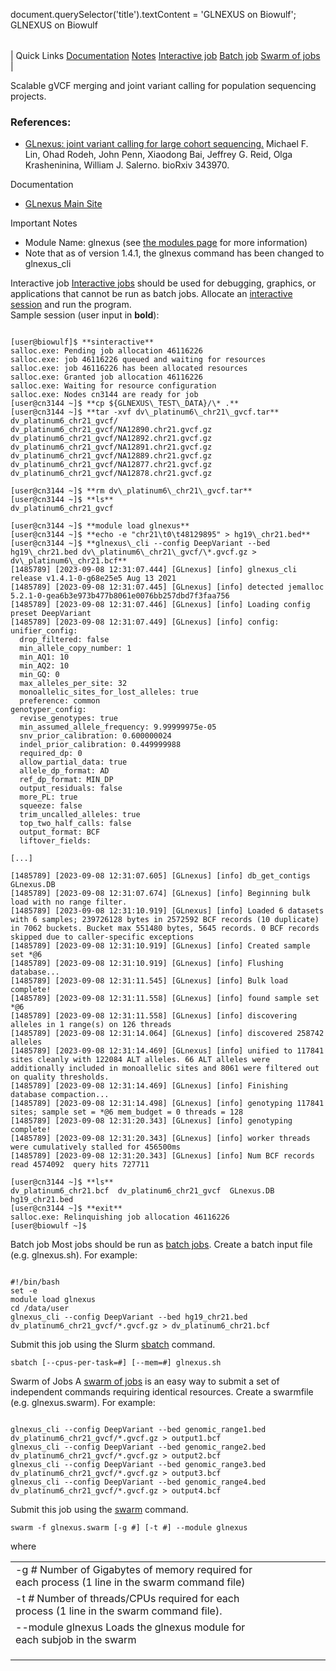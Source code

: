 

document.querySelector('title').textContent = 'GLNEXUS on Biowulf';
GLNEXUS on Biowulf


|  |
| --- |
| 
Quick Links
[Documentation](#doc)
[Notes](#notes)
[Interactive job](#int) 
[Batch job](#sbatch) 
[Swarm of jobs](#swarm) 
 |



Scalable gVCF merging and joint variant calling for population sequencing projects.



### References:


* [GLnexus: joint variant calling for large cohort sequencing.](https://doi.org/10.1101/343970) 
Michael F. Lin, Ohad Rodeh, John Penn, Xiaodong Bai, Jeffrey G. Reid, Olga Krasheninina, William J. Salerno.
bioRxiv 343970.


Documentation
* [GLnexus Main Site](https://github.com/dnanexus-rnd/GLnexus)


Important Notes
* Module Name: glnexus (see [the modules page](/apps/modules.html) for more information)
 * Note that as of version 1.4.1, the glnexus command has been changed to glnexus\_cli



Interactive job
[Interactive jobs](/docs/userguide.html#int) should be used for debugging, graphics, or applications that cannot be run as batch jobs.
Allocate an [interactive session](/docs/userguide.html#int) and run the program.   
Sample session (user input in **bold**):



```

[user@biowulf]$ **sinteractive**
salloc.exe: Pending job allocation 46116226
salloc.exe: job 46116226 queued and waiting for resources
salloc.exe: job 46116226 has been allocated resources
salloc.exe: Granted job allocation 46116226
salloc.exe: Waiting for resource configuration
salloc.exe: Nodes cn3144 are ready for job
[user@cn3144 ~]$ **cp ${GLNEXUS\_TEST\_DATA}/\* .**
[user@cn3144 ~]$ **tar -xvf dv\_platinum6\_chr21\_gvcf.tar**
dv_platinum6_chr21_gvcf/
dv_platinum6_chr21_gvcf/NA12890.chr21.gvcf.gz
dv_platinum6_chr21_gvcf/NA12892.chr21.gvcf.gz
dv_platinum6_chr21_gvcf/NA12891.chr21.gvcf.gz
dv_platinum6_chr21_gvcf/NA12889.chr21.gvcf.gz
dv_platinum6_chr21_gvcf/NA12877.chr21.gvcf.gz
dv_platinum6_chr21_gvcf/NA12878.chr21.gvcf.gz

[user@cn3144 ~]$ **rm dv\_platinum6\_chr21\_gvcf.tar**
[user@cn3144 ~]$ **ls**
dv_platinum6_chr21_gvcf

[user@cn3144 ~]$ **module load glnexus**
[user@cn3144 ~]$ **echo -e "chr21\t0\t48129895" > hg19\_chr21.bed**
[user@cn3144 ~]$ **glnexus\_cli --config DeepVariant --bed hg19\_chr21.bed dv\_platinum6\_chr21\_gvcf/\*.gvcf.gz > dv\_platinum6\_chr21.bcf**
[1485789] [2023-09-08 12:31:07.444] [GLnexus] [info] glnexus_cli release v1.4.1-0-g68e25e5 Aug 13 2021
[1485789] [2023-09-08 12:31:07.445] [GLnexus] [info] detected jemalloc 5.2.1-0-gea6b3e973b477b8061e0076bb257dbd7f3faa756
[1485789] [2023-09-08 12:31:07.446] [GLnexus] [info] Loading config preset DeepVariant
[1485789] [2023-09-08 12:31:07.449] [GLnexus] [info] config:
unifier_config:
  drop_filtered: false
  min_allele_copy_number: 1
  min_AQ1: 10
  min_AQ2: 10
  min_GQ: 0
  max_alleles_per_site: 32
  monoallelic_sites_for_lost_alleles: true
  preference: common
genotyper_config:
  revise_genotypes: true
  min_assumed_allele_frequency: 9.99999975e-05
  snv_prior_calibration: 0.600000024
  indel_prior_calibration: 0.449999988
  required_dp: 0
  allow_partial_data: true
  allele_dp_format: AD
  ref_dp_format: MIN_DP
  output_residuals: false
  more_PL: true
  squeeze: false
  trim_uncalled_alleles: true
  top_two_half_calls: false
  output_format: BCF
  liftover_fields:

[...]

[1485789] [2023-09-08 12:31:07.605] [GLnexus] [info] db_get_contigs GLnexus.DB
[1485789] [2023-09-08 12:31:07.674] [GLnexus] [info] Beginning bulk load with no range filter.
[1485789] [2023-09-08 12:31:10.919] [GLnexus] [info] Loaded 6 datasets with 6 samples; 239726128 bytes in 2572592 BCF records (10 duplicate) in 7062 buckets. Bucket max 551480 bytes, 5645 records. 0 BCF records skipped due to caller-specific exceptions
[1485789] [2023-09-08 12:31:10.919] [GLnexus] [info] Created sample set *@6
[1485789] [2023-09-08 12:31:10.919] [GLnexus] [info] Flushing database...
[1485789] [2023-09-08 12:31:11.545] [GLnexus] [info] Bulk load complete!
[1485789] [2023-09-08 12:31:11.558] [GLnexus] [info] found sample set *@6
[1485789] [2023-09-08 12:31:11.558] [GLnexus] [info] discovering alleles in 1 range(s) on 126 threads
[1485789] [2023-09-08 12:31:14.064] [GLnexus] [info] discovered 258742 alleles
[1485789] [2023-09-08 12:31:14.469] [GLnexus] [info] unified to 117841 sites cleanly with 122084 ALT alleles. 66 ALT alleles were additionally included in monoallelic sites and 8061 were filtered out on quality thresholds.
[1485789] [2023-09-08 12:31:14.469] [GLnexus] [info] Finishing database compaction...
[1485789] [2023-09-08 12:31:14.498] [GLnexus] [info] genotyping 117841 sites; sample set = *@6 mem_budget = 0 threads = 128
[1485789] [2023-09-08 12:31:20.343] [GLnexus] [info] genotyping complete!
[1485789] [2023-09-08 12:31:20.343] [GLnexus] [info] worker threads were cumulatively stalled for 456500ms
[1485789] [2023-09-08 12:31:20.343] [GLnexus] [info] Num BCF records read 4574092  query hits 727711

[user@cn3144 ~]$ **ls**
dv_platinum6_chr21.bcf	dv_platinum6_chr21_gvcf  GLnexus.DB  hg19_chr21.bed
[user@cn3144 ~]$ **exit**
salloc.exe: Relinquishing job allocation 46116226
[user@biowulf ~]$

```


Batch job
Most jobs should be run as [batch jobs](/docs/userguide.html#submit).
Create a batch input file (e.g. glnexus.sh). For example:



```

#!/bin/bash
set -e
module load glnexus
cd /data/user
glnexus_cli --config DeepVariant --bed hg19_chr21.bed dv_platinum6_chr21_gvcf/*.gvcf.gz > dv_platinum6_chr21.bcf

```

Submit this job using the Slurm [sbatch](/docs/userguide.html) command.



```
sbatch [--cpus-per-task=#] [--mem=#] glnexus.sh
```

Swarm of Jobs 
A [swarm of jobs](/apps/swarm.html) is an easy way to submit a set of independent commands requiring identical resources.
Create a swarmfile (e.g. glnexus.swarm). For example:



```

glnexus_cli --config DeepVariant --bed genomic_range1.bed dv_platinum6_chr21_gvcf/*.gvcf.gz > output1.bcf
glnexus_cli --config DeepVariant --bed genomic_range2.bed dv_platinum6_chr21_gvcf/*.gvcf.gz > output2.bcf
glnexus_cli --config DeepVariant --bed genomic_range3.bed dv_platinum6_chr21_gvcf/*.gvcf.gz > output3.bcf
glnexus_cli --config DeepVariant --bed genomic_range4.bed dv_platinum6_chr21_gvcf/*.gvcf.gz > output4.bcf

```

Submit this job using the [swarm](/apps/swarm.html) command.



```
swarm -f glnexus.swarm [-g #] [-t #] --module glnexus
```

where


|  |  |  |  |  |  |
| --- | --- | --- | --- | --- | --- |
| -g *#*  Number of Gigabytes of memory required for each process (1 line in the swarm command file)
 | -t *#* Number of threads/CPUs required for each process (1 line in the swarm command file).
 | --module glnexus Loads the glnexus module for each subjob in the swarm 
 | |
 | |
 | |








